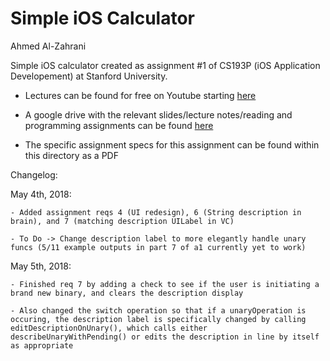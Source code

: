 #  Simple iOS Calculator

Ahmed Al-Zahrani

Simple iOS calculator created as assignment #1 of CS193P (iOS Application Developement) at Stanford University.

- Lectures can be found for free on Youtube starting [here](https://www.youtube.com/watch?v=HitSIzPM_6E)

- A google drive with the relevant slides/lecture notes/reading and programming assignments can be found [here](https://drive.google.com/drive/folders/0B2jVD1XhtYtRc3F2ZnZ4ZUVFODg)

- The specific assignment specs for this assignment can be found within this directory as a PDF


Changelog:

May 4th, 2018: 

    - Added assignment reqs 4 (UI redesign), 6 (String description in brain), and 7 (matching description UILabel in VC)
    
    - To Do -> Change description label to more elegantly handle unary funcs (5/11 example outputs in part 7 of a1 currently yet to work)
    

May 5th, 2018:

    - Finished req 7 by adding a check to see if the user is initiating a brand new binary, and clears the description display
    
    - Also changed the switch operation so that if a unaryOperation is occuring, the description label is specifically changed by calling editDescriptionOnUnary(), which calls either describeUnaryWithPending() or edits the description in line by itself as appropriate
    
